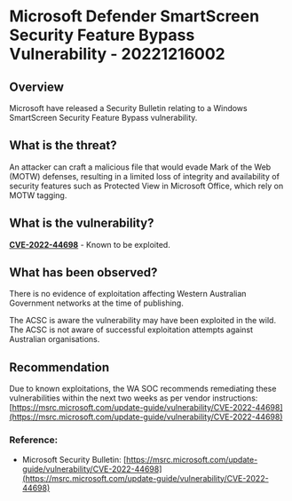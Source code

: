 # Microsoft Defender SmartScreen Security Feature Bypass Vulnerability - 20221216002

## Overview
Microsoft have released a Security Bulletin relating to a Windows SmartScreen Security Feature Bypass vulnerability.

## What is the threat?
An attacker can craft a malicious file that would evade Mark of the Web (MOTW) defenses, resulting in a limited loss of integrity and availability of security features such as Protected View in Microsoft Office, which rely on MOTW tagging.

## What is the vulnerability?
[**CVE-2022-44698**](https://cve.mitre.org/cgi-bin/cvename.cgi?name=CVE-2022-44698) - Known to be exploited.

## What has been observed?
There is no evidence of exploitation affecting Western Australian Government networks at the time of publishing.

The ACSC is aware the vulnerability may have been exploited in the wild. The ACSC is not aware of successful exploitation attempts against Australian organisations.

## Recommendation
Due to known exploitations, the WA SOC recommends remediating these vulnerabilities within the next two weeks as per vendor instructions: [https://msrc.microsoft.com/update-guide/vulnerability/CVE-2022-44698](https://msrc.microsoft.com/update-guide/vulnerability/CVE-2022-44698)

### Reference:
* Microsoft Security Bulletin: [https://msrc.microsoft.com/update-guide/vulnerability/CVE-2022-44698](https://msrc.microsoft.com/update-guide/vulnerability/CVE-2022-44698)